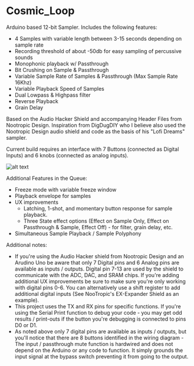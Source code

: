 # Cosmic_Loop
Arduino based 12-bit Sampler. Includes the following features:
- 4 Samples with variable length between 3-15 seconds depending on sample rate
- Recording threshold of about -50db for easy sampling of percussive sounds
- Monophonic playback w/ Passthrough
- Bit Crushing on Sample & Passthrough
- Variable Sample Rate of Samples & Passthrough (Max Sample Rate 16Khz)
- Variable Playback Speed of Samples
- Dual Lowpass & Highpass filter
- Reverse Playback
- Grain Delay

Based on the Audio Hacker Shield and accompanying Header Files from Nootropic Design. Inspiration from DigDugDIY who I believe also used the Nootropic Design audio shield and code as the basis of his "Lofi Dreams" sampler.

Current build requires an interface with 7 Buttons (connected as Digital Inputs) and 6 knobs (connected as analog inputs).

![alt text](https://github.com/kreiff/Cosmic_Loop/blob/master/Hardware/CL_Prototype.jpg)

Additional Features in the Queue:
- Freeze mode with variable freeze window
- Playback envelope for samples
- UX improvements
  - Latching, 1-shot, and momentary button response for sample playback.
  - Three State effect options (Effect on Sample Only, Effect on Passthrough & Sample, Effect Off) - for filter, grain delay, etc.
- Simultaneous Sample Playback / Sample Polyphony

Additional notes:
- If you're using the Audio Hacker shield from Nootropic Design and an Arudino Uno be aware that only 7 Digital pins and 6 Analog pins are available as inputs / outputs. Digital pin 7-13 are used by the shield to communicate with the ADC, DAC, and SRAM chips. If you're adding additional UX improvements be sure to make sure you're only working with digital pins 0-6. You can alternatively use a shift register to add additional digital inputs (See NooTropic's EX-Expander Shield as an example).
- This project uses the TX and RX pins for specific functions. If you're using the Serial Print function to debug your code - you may get odd results / print-outs if the button you're debugging is connected to pins D0 or D1. 
- As noted above only 7 digital pins are available as inputs / outputs, but you'll notice that there are 8 buttons identified in the wiring diagram - The input / passthrough mute function is hardwired and does not depend on the Arduino or any code to function. It simply grounds the input signal at the bypass switch preventing it from going to the output.
